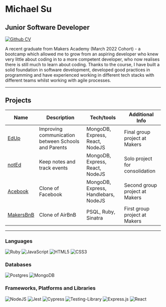 # Michael Su
## Junior Software Developer
[![Github CV](https://img.shields.io/badge/GitHub%20CV-0077B5?style=for-the-badge&logo=github&logoColor=white)](https://github.com/mcsuGH/CV)
<!-- [![LinkedIn](https://img.shields.io/badge/LinkedIn-0077B5?style=for-the-badge&logo=linkedin&logoColor=white)](https://github.com/mcsuGH/CV) -->

A recent graduate from Makers Academy (March 2022 Cohort) - a bootcamp which allowed me to grow from an aspiring developer who knew very little about coding in to a more competent developer, who now realises there is still much to learn about coding. Thanks to the course, I have built a solid foundation in software development, developed good practices in programming and have experienced working in different tech stacks with different teams whilst working with agile processes.

---
## Projects
| Name                         | Description       | Tech/tools        | Additional Info |
| ---------------------------- | ----------------- | ----------------- | --------------- |
| [EdUp](https://github.com/jmcnally17/EdUp) | Improving communication between Schools and Parents  | MongoDB, Express, React, NodeJS | Final group project at Makers
| [notEd](https://github.com/mcsuGH/notEdApp) | Keep notes and track events  | MongoDB, Express, React, NodeJS |Solo project for consolidation |
| [Acebook](https://github.com/jmcnally17/acebook-zark-muckerberg) | Clone of Facebook | MongoDB, Express, Handlebars, NodeJS |Second group project at Makers |
| [MakersBnB](https://github.com/monenavarro/makers_bnb) | Clone of AirBnB | PSQL, Ruby, Sinatra |First group project at Makers |

---
### Languages
![Ruby](https://img.shields.io/badge/ruby-%23CC342D.svg?style=for-the-badge&logo=ruby&logoColor=white)
![JavaScript](https://img.shields.io/badge/javascript-%23323330.svg?style=for-the-badge&logo=javascript&logoColor=%23F7DF1E)
![HTML5](https://img.shields.io/badge/html5-%23E34F26.svg?style=for-the-badge&logo=html5&logoColor=white)
![CSS3](https://img.shields.io/badge/css3-%231572B6.svg?style=for-the-badge&logo=css3&logoColor=white)

### Databases
![Postgres](https://img.shields.io/badge/postgres-%23316192.svg?style=for-the-badge&logo=postgresql&logoColor=white)
![MongoDB](https://img.shields.io/badge/MongoDB-%234ea94b.svg?style=for-the-badge&logo=mongodb&logoColor=white)

### Frameworks, Platforms and Libraries
![NodeJS](https://img.shields.io/badge/node.js-6DA55F?style=for-the-badge&logo=node.js&logoColor=white)
![Jest](https://img.shields.io/badge/-jest-%23C21325?style=for-the-badge&logo=jest&logoColor=white)
![Cypress](https://img.shields.io/badge/-cypress-%23E5E5E5?style=for-the-badge&logo=cypress&logoColor=058a5e)
![Testing-Library](https://img.shields.io/badge/-TestingLibrary-%23E33332?style=for-the-badge&logo=testing-library&logoColor=white)
![Express.js](https://img.shields.io/badge/express.js-%23404d59.svg?style=for-the-badge&logo=express&logoColor=%2361DAFB)
![React](https://img.shields.io/badge/react-%2320232a.svg?style=for-the-badge&logo=react&logoColor=%2361DAFB)